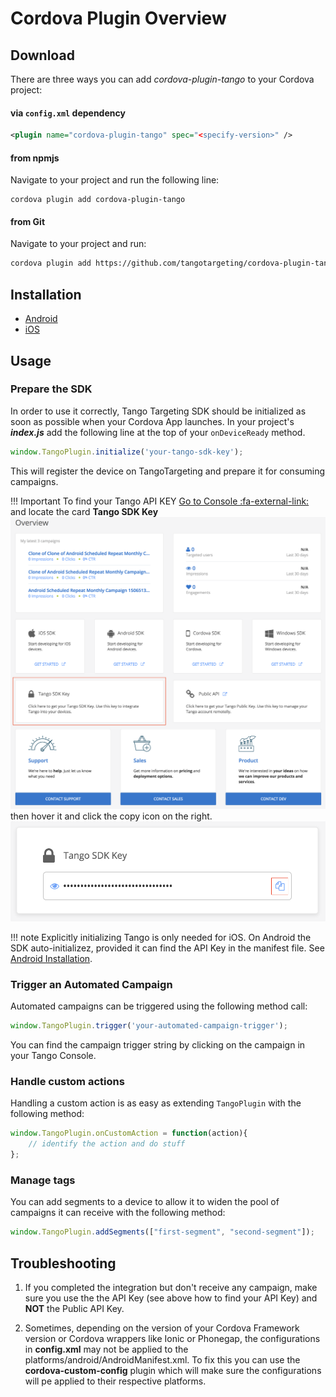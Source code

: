 # Cordova Plugin Overview



## Download
There are three ways you can add *cordova-plugin-tango* to your Cordova project:

#### via ```config.xml``` dependency
```xml
<plugin name="cordova-plugin-tango" spec="<specify-version>" />
```
#### from npmjs
Navigate to your project and run the following line:

```
cordova plugin add cordova-plugin-tango
```

#### from Git
Navigate to your project and run:

```bash
cordova plugin add https://github.com/tangotargeting/cordova-plugin-tango.git
```

## Installation

- [Android](android.md)
- [iOS](ios.md)

## Usage

### Prepare the SDK

In order to use it correctly, Tango Targeting SDK should be initialized as soon as possible when your Cordova App launches. In your project's ***index.js*** add the following line at the top of your `onDeviceReady` method.

``` javascript
window.TangoPlugin.initialize('your-tango-sdk-key');
```

This will register the device on TangoTargeting and prepare it for consuming campaigns.

!!! Important
    To find your Tango API KEY [Go to Console :fa-external-link:](https://app.tangotargeting.com/) and locate the card **Tango SDK Key**
    ![Dashboard Overview](../../images/content/locate-apikey-overview.png)
    then hover it and click the copy icon on the right.
    ![Tango SDK Key](../../images/content/locate-api-key-copy.png)

!!! note
	Explicitly initializing Tango is only needed for iOS. On Android the SDK auto-initializez, provided it can find the API Key in the manifest file. See [Android Installation](https://github.com/tangotargeting/cordova-plugin-tango/blob/master/INSTALLATION-Android.md).

### Trigger an Automated Campaign

Automated campaigns can be triggered using the following method call:

``` javascript
window.TangoPlugin.trigger('your-automated-campaign-trigger');
```

You can find the campaign trigger string by clicking on the campaign in your Tango Console.

### Handle custom actions

Handling a custom action is as easy as extending `TangoPlugin` with the following method:

```javascript
window.TangoPlugin.onCustomAction = function(action){
    // identify the action and do stuff
};
```

### Manage tags

You can add segments to a device to allow it to widen the pool of campaigns it can receive with the following method:

``` javascript
window.TangoPlugin.addSegments(["first-segment", "second-segment"]);
```


## Troubleshooting

1. If you completed the integration but don't receive any campaign, make sure you use the the API Key (see above how to find your API Key) and **NOT** the Public API Key.

2. Sometimes, depending on the version of your Cordova Framework version or Cordova wrappers like Ionic or Phonegap, the configurations in **config.xml** may not be applied to the platforms/android/AndroidManifest.xml. To fix this you can use the **cordova-custom-config** plugin which will make sure the configurations will pe applied to their respective platforms.  


[1]: http://tangotargeting.com